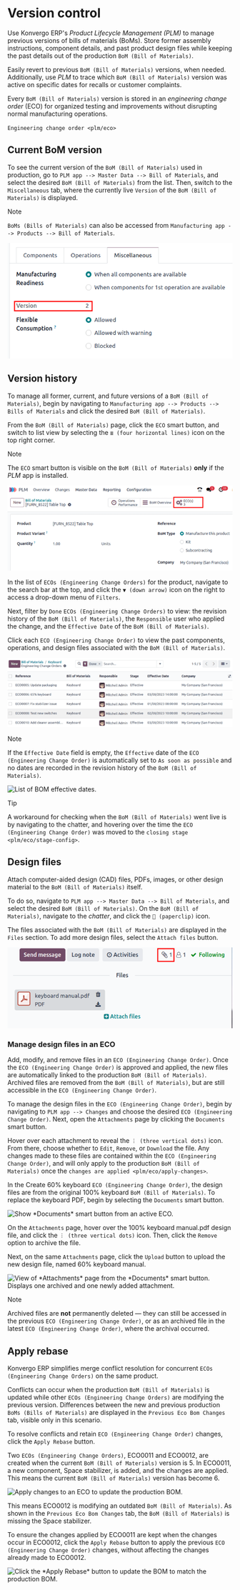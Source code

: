 # Version control

Use Konvergo ERP's *Product Lifecycle Management (PLM)* to manage previous
versions of bills of materials (BoMs). Store former assembly
instructions, component details, and past product design files while
keeping the past details out of the production
`BoM (Bill of Materials)`.

Easily revert to previous `BoM (Bill of Materials)` versions, when
needed. Additionally, use *PLM* to trace which `BoM (Bill of Materials)`
version was active on specific dates for recalls or customer complaints.

Every `BoM (Bill of Materials)` version is stored in an *engineering
change order* (ECO) for organized testing and improvements without
disrupting normal manufacturing operations.

<div class="seealso">

`Engineering change order <plm/eco>`

</div>

## Current BoM version

To see the current version of the `BoM (Bill of Materials)` used in
production, go to `PLM app --> Master
Data --> Bill of Materials`, and select the desired
`BoM (Bill of Materials)` from the list. Then, switch to the
`Miscellaneous` tab, where the currently live `Version` of the
`BoM (Bill of Materials)` is displayed.

> [!NOTE]
> `BoMs (Bills of Materials)` can also be accessed from
> `Manufacturing app --> Products --> Bill of
> Materials`.

<img src="version_control/current-version.png" class="align-center"
alt="Show the current version BOM in the Misc tab." />

## Version history

To manage all former, current, and future versions of a
`BoM (Bill of Materials)`, begin by navigating to
`Manufacturing app --> Products --> Bills of Materials` and click the
desired `BoM (Bill of Materials)`.

From the `BoM (Bill of Materials)` page, click the `ECO` smart button,
and switch to list view by selecting the `≣ (four horizontal lines)`
icon on the top right corner.

> [!NOTE]
> The `ECO` smart button is visible on the `BoM (Bill of Materials)`
> **only** if the *PLM* app is installed.

<img src="version_control/eco-smart-button.png" class="align-center"
alt="Show ECO smart button on a BoM." />

In the list of `ECOs (Engineering Change Orders)` for the product,
navigate to the search bar at the top, and click the `▼ (down arrow)`
icon on the right to access a drop-down menu of `Filters`.

Next, filter by `Done` `ECOs (Engineering Change Orders)` to view: the
revision history of the `BoM (Bill of Materials)`, the `Responsible`
user who applied the change, and the `Effective Date` of the
`BoM (Bill of Materials)`.

Click each `ECO (Engineering Change Order)` to view the past components,
operations, and design files associated with the
`BoM (Bill of Materials)`.

<img src="version_control/eco-list.png" class="align-center"
alt="Display ECO revision history for a BoM for a product." />

> [!NOTE]
> If the `Effective Date` field is empty, the `Effective` date of the
> `ECO (Engineering Change Order)` is automatically set to
> `As soon as possible` and no dates are recorded in the revision
> history of the `BoM (Bill of Materials)`.
>
> <img src="version_control/no-effective-date.png" class="align-center"
> alt="List of BOM effective dates." />

> [!TIP]
> A workaround for checking when the `BoM (Bill of Materials)` went live
> is by navigating to the chatter, and hovering over the time the
> `ECO (Engineering Change Order)` was moved to the
> `closing stage <plm/eco/stage-config>`.

## Design files

Attach computer-aided design (CAD) files, PDFs, images, or other design
material to the `BoM (Bill of Materials)` itself.

To do so, navigate to `PLM app --> Master Data --> Bill of Materials`,
and select the desired `BoM (Bill of Materials)`. On the
`BoM (Bill of Materials)`, navigate to the *chatter*, and click the
`📎 (paperclip)` icon.

The files associated with the `BoM (Bill of Materials)` are displayed in
the `Files` section. To add more design files, select the `Attach files`
button.

<img src="version_control/attach-files.png" class="align-center"
alt="Show paperclip icon in the chatter to attach files to a BoM." />

### Manage design files in an ECO

Add, modify, and remove files in an `ECO (Engineering Change Order)`.
Once the `ECO (Engineering Change Order)` is approved and applied, the
new files are automatically linked to the production
`BoM (Bill of Materials)`. Archived files are removed from the
`BoM (Bill of Materials)`, but are still accessible in the
`ECO (Engineering Change Order)`.

To manage the design files in the `ECO (Engineering Change Order)`,
begin by navigating to `PLM app --> Changes` and choose the desired
`ECO (Engineering Change Order)`. Next, open the `Attachments` page by
clicking the `Documents` smart button.

Hover over each attachment to reveal the `︙ (three vertical dots)`
icon. From there, choose whether to `Edit`, `Remove`, or `Download` the
file. Any changes made to these files are contained within the
`ECO (Engineering Change Order)`, and will only apply to the production
`BoM (Bill of Materials)` once the
`changes are applied <plm/eco/apply-changes>`.

<div class="example">

In the <span class="title-ref">Create 60% keyboard</span>
`ECO (Engineering Change Order)`, the design files are from the original
<span class="title-ref">100% keyboard</span> `BoM (Bill of Materials)`.
To replace the keyboard PDF, begin by selecting the `Documents` smart
button.

<img src="version_control/documents-smart-button.png"
class="align-center"
alt="Show *Documents* smart button from an active ECO." />

On the `Attachments` page, hover over the <span class="title-ref">100%
keyboard manual.pdf</span> design file, and click the
`︙ (three vertical dots)` icon. Then, click the `Remove` option to
archive the file.

Next, on the same `Attachments` page, click the `Upload` button to
upload the new design file, named <span class="title-ref">60% keyboard
manual</span>.

<img src="version_control/attachments.png" class="align-center"
alt="View of *Attachments* page from the *Documents* smart button. Displays one archived and
one newly added attachment." />

</div>

> [!NOTE]
> Archived files are **not** permanently deleted — they can still be
> accessed in the previous `ECO (Engineering Change Order)`, or as an
> archived file in the latest `ECO (Engineering Change Order)`, where
> the archival occurred.

## Apply rebase

Konvergo ERP simplifies merge conflict resolution for concurrent
`ECOs (Engineering Change Orders)` on the same product.

Conflicts can occur when the production `BoM (Bill of Materials)` is
updated while other `ECOs (Engineering Change Orders)` are modifying the
previous version. Differences between the new and previous production
`BoMs (Bills of Materials)` are displayed in the
`Previous Eco Bom Changes` tab, visible only in this scenario.

To resolve conflicts and retain `ECO (Engineering Change Order)`
changes, click the `Apply Rebase` button.

<div class="example">

Two `ECOs (Engineering Change Orders)`,
<span class="title-ref">ECO0011</span> and
<span class="title-ref">ECO0012</span>, are created when the current
`BoM (Bill of Materials)` version is <span class="title-ref">5</span>.
In <span class="title-ref">ECO0011</span>, a new component,
<span class="title-ref">Space stabilizer</span>, is added, and the
changes are applied. This means the current `BoM (Bill of Materials)`
version has become <span class="title-ref">6</span>.

<img src="version_control/branch-change.png" class="align-center"
alt="Apply changes to an ECO to update the production BOM." />

This means <span class="title-ref">ECO0012</span> is modifying an
outdated `BoM (Bill of Materials)`. As shown in the `Previous Eco Bom
Changes` tab, the `BoM (Bill of Materials)` is missing the
<span class="title-ref">Space stabilizer</span>.

To ensure the changes applied by <span class="title-ref">ECO0011</span>
are kept when the changes occur in
<span class="title-ref">ECO0012</span>, click the `Apply Rebase` button
to apply the previous `ECO (Engineering Change Order)` changes, without
affecting the changes already made to
<span class="title-ref">ECO0012</span>.

<img src="version_control/merge-change.png" class="align-center"
alt="Click the *Apply Rebase* button to update the BOM to match the production BOM." />

</div>
